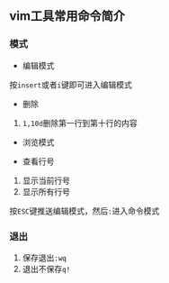 ## vim工具常用命令简介

### 模式

+ 编辑模式

按`insert`或者`i`键即可进入编辑模式
- 删除
1. `1,10d`删除第一行到第十行的内容


+ 浏览模式

- 查看行号
1. 显示当前行号
2. 显示所有行号


按`ESC`键推送编辑模式，然后`:`进入命令模式



### 退出

1. 保存退出`:wq`
2. 退出不保存`q!`


